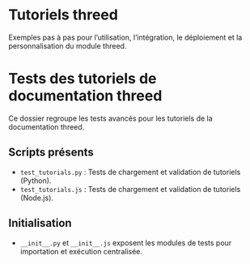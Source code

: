 # Tutoriels threed

Exemples pas à pas pour l’utilisation, l’intégration, le déploiement et la personnalisation du module threed.

# Tests des tutoriels de documentation threed

Ce dossier regroupe les tests avancés pour les tutoriels de la documentation threed.

## Scripts présents
- `test_tutorials.py` : Tests de chargement et validation de tutoriels (Python).
- `test_tutorials.js` : Tests de chargement et validation de tutoriels (Node.js).

## Initialisation
- `__init__.py` et `__init__.js` exposent les modules de tests pour importation et exécution centralisée.
